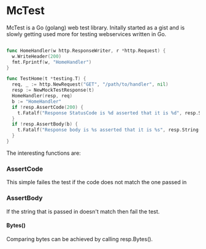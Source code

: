 McTest
======

McTest is a Go (golang) web test library. Initally started as a gist and is slowly getting used more for testing webservices written in Go.



```go

func HomeHandler(w http.ResponseWriter, r *http.Request) {
  w.WriteHeader(200)
  fmt.Fprintf(w, "HomeHandler")
}

func TestHome(t *testing.T) {
  req, _ := http.NewRequest("GET", "/path/to/handler", nil)
  resp := NewMockTestResponse(t)
  HomeHandler(resp, req)
  b := "HomeHandler"
  if !resp.AssertCode(200) {
    t.Fatalf("Response StatusCode is %d asserted that it is %d", resp.StatusCode, 200)
  }
  if !resp.AssertBody(b) {
    t.Fatalf("Response body is %s asserted that it is %s", resp.String(), b)
  }
}
```

The interesting functions are:

### AssertCode
This simple failes the test if the code does not match the one passed in

### AssertBody
If the string that is passed in doesn't match then fail the test.

#### Bytes()
Comparing bytes can be achieved by calling resp.Bytes().


